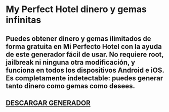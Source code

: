 # My Perfect Hotel dinero y gemas infinitas
## Puedes obtener dinero y gemas ilimitados de forma gratuita en Mi Perfecto Hotel con la ayuda de este generador fácil de usar. No requiere root, jailbreak ni ninguna otra modificación, y funciona en todos los dispositivos Android e iOS. Es completamente indetectable: puedes generar tanto dinero como gemas como desees.

## [DESCARGAR GENERADOR](https://stellardownload.pro/cl/i/g68gjp)


